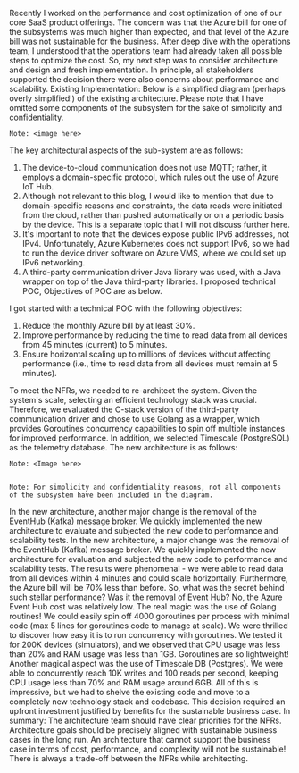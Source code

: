 Recently I worked on the performance and cost optimization of one of our core SaaS product offerings. The concern was that the Azure bill for one of the subsystems was much higher than expected, and that level of the Azure bill was not sustainable for the business.
After deep dive with the operations team, I understood that the operations team had already taken all possible steps to optimize the cost. So, my next step was to consider architecture and design and fresh implementation. In principle, all stakeholders supported the decision there were also concerns about performance and scalability.
Existing Implementation:
Below is a simplified diagram (perhaps overly simplified!) of the existing architecture. Please note that I have omitted some components of the subsystem for the sake of simplicity and confidentiality.

    Note: <image here>
  
  The key architectural aspects of the sub-system are as follows:
1.	The device-to-cloud communication does not use MQTT; rather, it employs a domain-specific protocol, which rules out the use of Azure IoT Hub.
2.	Although not relevant to this blog, I would like to mention that due to domain-specific reasons and constraints, the data reads were initiated from the cloud, rather than pushed automatically or on a periodic basis by the device. This is a separate topic that I will not discuss further here.
3.	It's important to note that the devices expose public IPv6 addresses, not IPv4. Unfortunately, Azure Kubernetes does not support IPv6, so we had to run the device driver software on Azure VMS, where we could set up IPv6 networking.
4.	A third-party communication driver Java library was used, with a Java wrapper on top of the Java third-party libraries. I proposed technical POC, Objectives of POC are as below.

I got started with a technical POC with the following objectives:
1.	Reduce the monthly Azure bill by at least 30%.
2.	Improve performance by reducing the time to read data from all devices from 45 minutes (current) to 5 minutes.
3.	Ensure horizontal scaling up to millions of devices without affecting performance (i.e., time to read data from all devices must remain at 5 minutes).

To meet the NFRs, we needed to re-architect the system. Given the system's scale, selecting an efficient technology stack was crucial. Therefore, we evaluated the C-stack version of the third-party communication driver and chose to use Golang as a wrapper, which provides Goroutines concurrency capabilities to spin off multiple instances for improved performance. In addition, we selected Timescale (PostgreSQL) as the telemetry database.
The new architecture is as follows:

    Note: <Image here>
    
    
    Note: For simplicity and confidentiality reasons, not all components of the subsystem have been included in the diagram.
In the new architecture, another major change is the removal of the EventHub (Kafka) message broker. We quickly implemented the new architecture to evaluate and subjected the new code to performance and scalability tests. 
In the new architecture, a major change was the removal of the EventHub (Kafka) message broker. We quickly implemented the new architecture for evaluation and subjected the new code to performance and scalability tests. 
The results were phenomenal - we were able to read data from all devices within 4 minutes and could scale horizontally. Furthermore, the Azure bill will be 70% less than before. 
So, what was the secret behind such stellar performance?
Was it the removal of Event Hub? No, the Azure Event Hub cost was relatively low. The real magic was the use of Golang routines! 
We could easily spin off 4000 goroutines per process with minimal code (max 5 lines for goroutines code to manage at scale). We were thrilled to discover how easy it is to run concurrency with goroutines. We tested it for 200K devices (simulators), and we observed that CPU usage was less than 20% and RAM usage was less than 1GB. Goroutines are so lightweight!
Another magical aspect was the use of Timescale DB (Postgres). We were able to concurrently reach 10K writes and 100 reads per second, keeping CPU usage less than 70% and RAM usage around 6GB.
All of this is impressive, but we had to shelve the existing code and move to a completely new technology stack and codebase. This decision required an upfront investment justified by benefits for the sustainable business case.
In summary:
The architecture team should have clear priorities for the NFRs. Architecture goals should be precisely aligned with sustainable business cases in the long run. An architecture that cannot support the business case in terms of cost, performance, and complexity will not be sustainable! There is always a trade-off between the NFRs while architecting.
